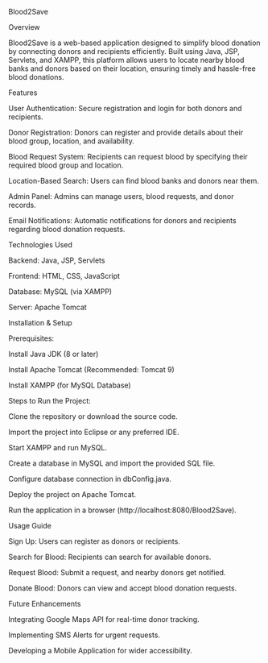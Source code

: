 Blood2Save

Overview

Blood2Save is a web-based application designed to simplify blood donation by connecting donors and recipients efficiently. Built using Java, JSP, Servlets, and XAMPP, this platform allows users to locate nearby blood banks and donors based on their location, ensuring timely and hassle-free blood donations.

Features

User Authentication: Secure registration and login for both donors and recipients.

Donor Registration: Donors can register and provide details about their blood group, location, and availability.

Blood Request System: Recipients can request blood by specifying their required blood group and location.

Location-Based Search: Users can find blood banks and donors near them.

Admin Panel: Admins can manage users, blood requests, and donor records.

Email Notifications: Automatic notifications for donors and recipients regarding blood donation requests.

Technologies Used

Backend: Java, JSP, Servlets

Frontend: HTML, CSS, JavaScript

Database: MySQL (via XAMPP)

Server: Apache Tomcat

Installation & Setup

Prerequisites:

Install Java JDK (8 or later)

Install Apache Tomcat (Recommended: Tomcat 9)

Install XAMPP (for MySQL Database)

Steps to Run the Project:

Clone the repository or download the source code.

Import the project into Eclipse or any preferred IDE.

Start XAMPP and run MySQL.

Create a database in MySQL and import the provided SQL file.

Configure database connection in dbConfig.java.

Deploy the project on Apache Tomcat.

Run the application in a browser (http://localhost:8080/Blood2Save).

Usage Guide

Sign Up: Users can register as donors or recipients.

Search for Blood: Recipients can search for available donors.

Request Blood: Submit a request, and nearby donors get notified.

Donate Blood: Donors can view and accept blood donation requests.

Future Enhancements

Integrating Google Maps API for real-time donor tracking.

Implementing SMS Alerts for urgent requests.

Developing a Mobile Application for wider accessibility.
